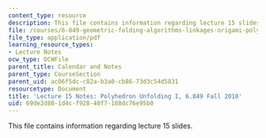 ```yaml
---
content_type: resource
description: This file contains information regarding lecture 15 slides.
file: /courses/6-849-geometric-folding-algorithms-linkages-origami-polyhedra-fall-2012/69de2d801d4cf92840f7188dc76e95b0_MIT6_849F12_L15.pdf
file_type: application/pdf
learning_resource_types:
- Lecture Notes
ocw_type: OCWFile
parent_title: Calendar and Notes
parent_type: CourseSection
parent_uid: ac06f5dc-c82a-b3a0-cb86-73d3c54d5831
resourcetype: Document
title: 'Lecture 15 Notes: Polyhedron Unfolding I, 6.849 Fall 2010'
uid: 69de2d80-1d4c-f928-40f7-188dc76e95b0
---
```

This file contains information regarding lecture 15 slides.

